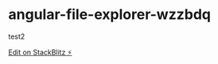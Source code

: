 # angular-file-explorer-wzzbdq

test2

[Edit on StackBlitz ⚡️](https://stackblitz.com/edit/angular-file-explorer-wzzbdq)